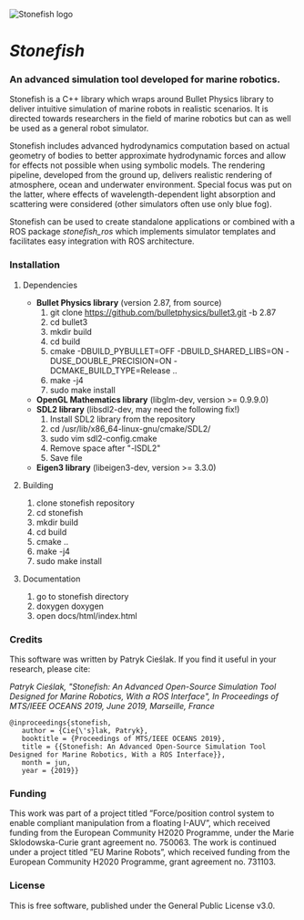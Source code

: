 ![Stonefish logo](https://github.com/patrykcieslak/stonefish/blob/master/Library/shaders/logo_color_64_normal.png)
# ***Stonefish***
### An advanced simulation tool developed for marine robotics.

Stonefish is a C++ library which wraps around Bullet Physics library to deliver intuitive simulation of marine robots in realistic scenarios. It is directed towards researchers in the field of marine robotics but can as well be used as a general robot simulator. 

Stonefish includes advanced hydrodynamics computation based on actual geometry of bodies to better approximate hydrodynamic forces and allow for effects not possible when using symbolic models. The rendering pipeline, developed from the ground up, delivers realistic rendering of atmosphere, ocean and underwater environment. Special focus was put on the latter, where effects of wavelength-dependent light absorption and scattering were considered (other simulators often use only blue fog). 

Stonefish can be used to create standalone applications or combined with a ROS package *stonefish_ros* which implements 
simulator templates and facilitates easy integration with ROS architecture.

### Installation
1. Dependencies
    * **Bullet Physics library** (version 2.87, from source)
        1. git clone https://github.com/bulletphysics/bullet3.git -b 2.87
        2. cd bullet3
        3. mkdir build
        4. cd build
        5. cmake -DBUILD_PYBULLET=OFF -DBUILD_SHARED_LIBS=ON -DUSE_DOUBLE_PRECISION=ON -DCMAKE_BUILD_TYPE=Release .. 
        6. make -j4
        7. sudo make install     
    * **OpenGL Mathematics library** (libglm-dev, version >= 0.9.9.0)
    * **SDL2 library** (libsdl2-dev, may need the following fix!)
        1. Install SDL2 library from the repository
        2. cd /usr/lib/x86_64-linux-gnu/cmake/SDL2/
        3. sudo vim sdl2-config.cmake
        4. Remove space after "-lSDL2"
        5. Save file
    * **Eigen3 library** (libeigen3-dev, version >= 3.3.0)

2. Building
    1. clone stonefish repository
    2. cd stonefish
    3. mkdir build
    4. cd build
    5. cmake ..
    6. make -j4
    7. sudo make install

3. Documentation
    1. go to stonefish directory
    2. doxygen doxygen
    3. open docs/html/index.html
    
### Credits
This software was written by Patryk Cieślak. If you find it useful in your research, please cite:

*Patryk Cieślak, "Stonefish: An Advanced Open-Source Simulation Tool Designed for Marine Robotics, With a ROS Interface", In Proceedings of MTS/IEEE OCEANS 2019, June 2019, Marseille, France*
```
@inproceedings{stonefish,
   author = {Cie{\'s}lak, Patryk},
   booktitle = {Proceedings of MTS/IEEE OCEANS 2019},
   title = {{Stonefish: An Advanced Open-Source Simulation Tool Designed for Marine Robotics, With a ROS Interface}},
   month = jun,
   year = {2019}}
```
### Funding
This work was part of a project titled ”Force/position control system to enable compliant manipulation from a floating I-AUV”, which received funding from the European Community H2020 Programme, under the Marie Sklodowska-Curie grant agreement no. 750063. The work is continued under a project titled ”EU Marine Robots”, which received funding from the European Community H2020 Programme, grant agreement no. 731103.

### License
This is free software, published under the General Public License v3.0.
